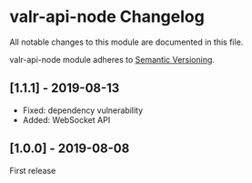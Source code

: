 # valr-api-node Changelog

All notable changes to this module are documented in this file.

valr-api-node module adheres to [Semantic Versioning](http://semver.org/).

## [1.1.1] - 2019-08-13 

* Fixed: dependency vulnerability
* Added: WebSocket API

## [1.0.0] - 2019-08-08

First release

